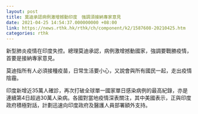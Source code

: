 ```yaml
---
layout: post
title: 莫迪承認病例激增撼動印度　強調須接納專家意見
date: 2021-04-25 14:54:37.000000000 +08:00
link: https://news.rthk.hk/rthk/ch/component/k2/1587608-20210425.htm
categories: rthk
---
```


新型肺炎疫情在印度失控。總理莫迪承認，病例激增撼動國家，強調要戰勝疫情， 首要是接納專家意見。

莫迪指所有人必須接種疫苗，日常生活要小心，又說會與所有國民一起，走出疫情陰霾。

印度新增近35萬人確診，再次打破全球單一國家單日感染病例的最高紀錄，亦是連續第4日超過30萬人染病。各國對當地疫情深表關注，其中美國表示，正與印度政府積極對話，計劃迅速向印度政府及醫護人員部署額外支持。
